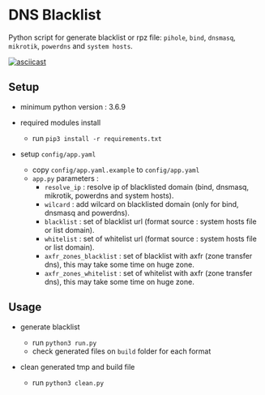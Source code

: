 # DNS Blacklist

Python script for generate blacklist or rpz file: `pihole`, `bind`, `dnsmasq`, `mikrotik`, `powerdns` and `system hosts`.

[![asciicast](https://asciinema.org/a/slilmGNwL7YokxstwuwlmgSJM.svg)](https://asciinema.org/a/slilmGNwL7YokxstwuwlmgSJM)

## Setup

- minimum python version : 3.6.9

- required modules install

    - run `pip3 install -r requirements.txt`

- setup `config/app.yaml`
    - copy `config/app.yaml.example` to `config/app.yaml`
    - `app.py` parameters :
        - `resolve_ip`            : resolve ip of blacklisted domain (bind, dnsmasq, mikrotik, powerdns and system hosts).
        - `wilcard`          : add wilcard on blacklisted domain (only for bind, dnsmasq and powerdns).
        - `blacklist`        : set of blacklist url (format source : system hosts file or list domain).
        - `whitelist`        : set of whitelist url (format source : system hosts file or list domain).
        - `axfr_zones_blacklist` : set of blacklist with axfr (zone transfer dns), this may take some time on huge zone.
        - `axfr_zones_whitelist` : set of whitelist with axfr (zone transfer dns), this may take some time on huge zone.

## Usage

- generate blacklist
    - run `python3 run.py`
    - check generated files on `build` folder for each format

- clean generated tmp and build file
    - run `python3 clean.py`
